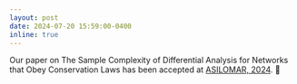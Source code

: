 ```yaml
---
layout: post
date: 2024-07-20 15:59:00-0400
inline: true
---
```


Our paper on The Sample Complexity of Differential Analysis for Networks that Obey Conservation Laws has been accepted at <a href="https://www.asilomarsscconf.org/">ASILOMAR, 2024</a>. :tada:
